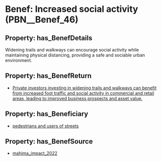 # Benef: __Increased social activity__ (PBN__Benef_46)

## Property: has_BenefDetails

Widening trails and walkways can encourage social activity while maintaining physical distancing, providing a safe and sociable urban environment.

## Property: has_BenefReturn

* [Private investors investing in widening trails and walkways can benefit from increased foot traffic and social activity in commercial and retail areas, leading to improved business prospects and asset value.](../BenefReturn/PBN__BenefReturn_46)

## Property: has_Beneficiary

* [pedestrians and users of streets](../Stakeholder/PBN__Stakeholder_40)

## Property: has_BenefSource

* [mahima_impact_2022](../Article/PBN__Article_10)

